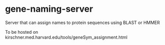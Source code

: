 # gene-naming-server
Server that can assign names to protein sequences using BLAST or HMMER

To be hosted on kirschner.med.harvard.edu/tools/geneSym_assignment.html
